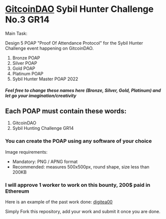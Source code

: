 # [GitcoinDAO](https://gitcoin.notion.site/gitcoin/GitcoinDAO-22431fe7c9794d99986a028c23ce56b5) Sybil Hunter Challenge No.3 GR14


Main Task:

Design 5 POAP "Proof Of Attendance Protocol" for the Sybil Hunter Challenge event happening on GitcoinDAO.

1. Bronze POAP
2. Silver POAP
3. Gold POAP
4. Platinum POAP
5. Sybil Hunter Master POAP 2022

##### Feel free to change these names here (Bronze, Silver, Gold, Platinum) and let go your imagination/creativity 

## Each POAP must contain these words:

1. GitcoinDAO
2. Sybil Hunting Challenge GR14



### You can create the POAP using any software of your choice

Image requirements: 
- Mandatory: PNG / APNG format
- Recommended: measures 500x500px, round shape, size less than 200KB

### I will approve 1 worker to work on this bounty, 200$ paid in Ethereum
Here is an example of the past work done: [digitea00](https://github.com/digitea00/GitcoinDAO-SybilHunterChallenge-POAP)

Simply Fork this repository, add your work and submit it once you are done.
